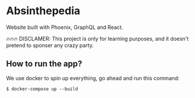 # Absinthepedia

Website built with Phoenix, GraphQL and React.

🔥🔥🔥 DISCLAMER: This project is only for learning purposes, 
and it doesn't pretend to sponser any crazy party.

## How to run the app?

We use docker to spin up everything, go ahead and run this command:

```
$ docker-compose up --build
```
